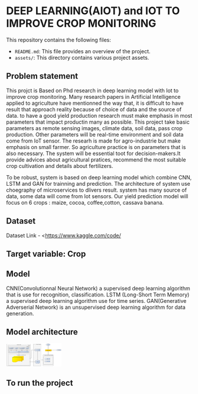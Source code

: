 # DEEP LEARNING(AIOT) and IOT TO IMPROVE CROP MONITORING

This repository contains the following files:

- `README.md`: This file provides an overview of the project.
- `assets/`: This directory contains various project assets.



## Problem statement

This projct is Based on Phd research in deep learning model with Iot to improve crop monitoring. Many research papers in Artificial Intelligence applied to agriculture have mentionned the way that, it is difficult to have result that approach reality because of choice of data and the source of data. to have a good yield production research must make emphasis in most parameters that impact productin many as possible. This project take basic parameters as remote sensing images, climate data, soil data, pass crop production. Other parameters will be real-time environment and soil data come from IoT sensor. The researh is made for agro-industrie but make emphasis on small farmer. So agriculture practice is on parameters that is also necessary.
The system will be essential toot for decision-makers.It provide advices about agricultural pratices, recommend the most suitable crop cultivation and details about fertilizers. 

To be robust, system is based on deep learning model which combine CNN, LSTM and GAN for trainning and prediction. The architecture of system use choegraphy of microservices to dlivers result. system has many source of data, some data will come from Iot sensors.
Our yield prediction model will focus on 6 crops : maize, cocoa, coffee,cotton, cassava banana.

## Dataset

Dataset Link - <https://www.kaggle.com/code/

 

## Target variable: Crop

## Model

CNN(Convolutionnal Neural Network) a supervised deep learning algorithm that is  use for recognition, classification. LSTM (Long-Short Term Memory) a supervised deep learning algorithm use for time series. GAN(Generative Adverserial Network) is an unsupervised deep learning algorithm for data generation.

##  Model architecture

<img src="assets/modelDL.png" width="150" higth="150">

## To run the project


